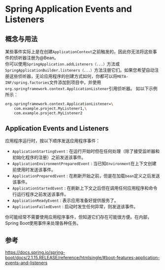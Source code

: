 # Spring Application Events and Listeners

## 概念与用法
某些事件实际上是在创建`ApplicationContext`之前触发的，因此你无法将这些事件的侦听器注册为@Bean。  
你可以使用`SpringApplication.addListeners（...）`方法或`SpringApplicationBuilder.listeners（...）`方法注册它们。如果您希望自动注册这些侦听器，无论应用程序的创建方式如何，你都可以将`META-INF/spring.factories`文件添加到项目中，并使用`org.springframework.context.ApplicationListener`引用侦听器。
如以下示例所示：
```bash
org.springframework.context.ApplicationListener=\
    com.example.project.MyListener1,\
    com.example.project.MyListener2
```

## Application Events and Listeners
应用程序运行时，按以下顺序发送应用程序事件：
  - `ApplicationStartingEvent` : 在运行开始时但在任何处理（除了接受监听器和初始化程序的注册）之前发送该事件。
  - `ApplicationEnvironmentPreparedEvent` : 当已知`Environment`在上下文创建前使用时发送该事件。
  - `ApplicationPreparedEvent` : 在刷新开始之前，但是在加载`bean`定义之后发送该事件。
  - `ApplicationStartedEvent` : 在刷新上下文之后但在调用任何应用程序和命令行运行程序之前发送该事件。
  - `ApplicationReadyEvent` : 表示应用准备好提供服务了。
  - `ApplicationFailedEvent` : 启动时发生任何异常，则发送该事件。

你可能经常不需要使用应用程序事件，但知道它们存在可能很方便。在内部，Spring Boot使用事件来处理各种任务。  

## 参考
https://docs.spring.io/spring-boot/docs/2.1.15.RELEASE/reference/htmlsingle/#boot-features-application-events-and-listeners




